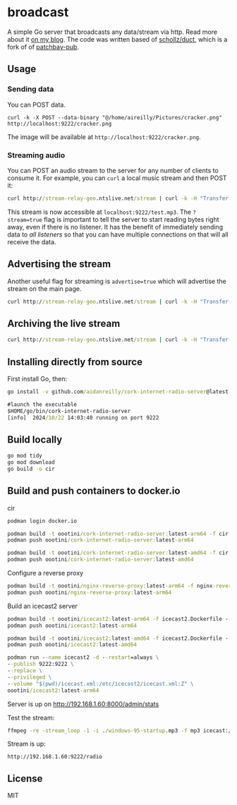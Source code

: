 # broadcast

A simple Go server that broadcasts any data/stream via http. Read more about it [on my blog](http://schollz.com/blog/radio/). The code was written based of [schollz/duct](http://github.com/schollz/duct), which is a fork of of [patchbay-pub](http://github.com/patchbay-pub/patchbay-simple-server).

## Usage

### Sending data

You can POST data. 

```
curl -k -X POST --data-binary "@/home/aireilly/Pictures/cracker.png" http://localhost:9222/cracker.png
```

The image will be available at `http://localhost:9222/cracker.png`.


### Streaming audio

You can POST an audio stream to the server for any number of clients to consume it. For example, you can `curl` a local music stream and then POST it:

```cmd
curl http://stream-relay-geo.ntslive.net/stream | curl -k -H "Transfer-Encoding: chunked" -X POST -T -  'http://localhost:9222/test.mp3?stream=true'
```

This stream is now accessible at `localhost:9222/test.mp3`. The `?stream=true` flag is important to tell the server to start reading bytes right away, even if there is no listener. It has the benefit of immediately sending data to *all listeners* so that you can have multiple connections on that will all receive the data. 

## Advertising the stream

Another useful flag for streaming is `advertise=true` which will advertise the stream on the main page.

```cmd
curl http://stream-relay-geo.ntslive.net/stream | curl -k -H "Transfer-Encoding: chunked" -X POST -T - 'localhost:9222/test.mp3?stream=true&advertise=true'
```

## Archiving the live stream

```cmd
curl http://stream-relay-geo.ntslive.net/stream | curl -k -H "Transfer-Encoding: chunked" -X POST -T -  'localhost:9222/test.mp3?archive=true'
```

## Installing directly from source

First install Go, then:

```cmd
go install -v github.com/aidanreilly/cork-internet-radio-server@latest

#launch the executable
$HOME/go/bin/cork-internet-radio-server
[info]  2024/10/22 14:03:40 running on port 9222
```

## Build locally

```cmd
go mod tidy
go mod download
go build -o cir
```

## Build and push containers to docker.io

cir
```cmd
podman login docker.io

podman build -t oootini/cork-internet-radio-server:latest-arm64 -f cir.Dockerfile --platform linux/arm64
podman push oootini/cork-internet-radio-server:latest-arm64

podman build -t oootini/cork-internet-radio-server:latest-amd64 -f cir.Dockerfile --platform linux/amd64
podman push oootini/cork-internet-radio-server:latest-amd64
```

Configure a reverse proxy
```cmd
podman build -t oootini/nginx-reverse-proxy:latest-arm64 -f nginx-reverse-proxy.Dockerfile --platform linux/arm64
podman push oootini/nginx-reverse-proxy:latest-arm64
```

Build an icecast2 server
```cmd
podman build -t oootini/icecast2:latest-arm64 -f icecast2.Dockerfile --platform linux/arm64
podman push oootini/icecast2:latest-arm64

podman build -t oootini/icecast2:latest-amd64 -f icecast2.Dockerfile --platform linux/amd64
podman push oootini/icecast2:latest-amd64
```

```cmd
podman run --name icecast2 -d --restart=always \
--publish 9222:9222 \
--replace \
--privileged \
--volume "$(pwd)/icecast.xml:/etc/icecast2/icecast.xml:Z" \
oootini/icecast2:latest-arm64
```

Server is up on http://192.168.1.60:8000/admin/stats

Test the stream:
```cmd
ffmpeg -re -stream_loop -1 -i ./windows-95-startup.mp3 -f mp3 icecast://source:password@192.168.1.60:9222/radio
```

Stream is up:
```
http://192.168.1.60:9222/radio
```

## License

MIT